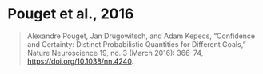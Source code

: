 # Pouget et al., 2016

> Alexandre Pouget, Jan Drugowitsch, and Adam Kepecs, “Confidence and Certainty: Distinct Probabilistic Quantities for Different Goals,” Nature Neuroscience 19, no. 3 (March 2016): 366–74, <https://doi.org/10.1038/nn.4240>.
